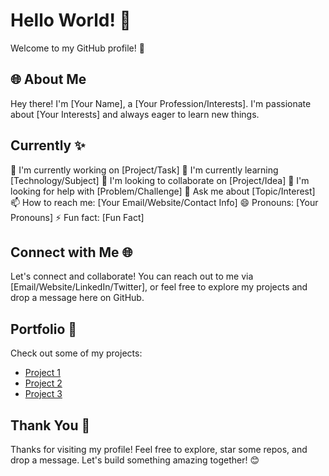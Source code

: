 # Hello World! 👋

Welcome to my GitHub profile! 🚀

## 🌐 About Me 

Hey there! I'm [Your Name], a [Your Profession/Interests]. I'm passionate about [Your Interests] and always eager to learn new things.

## Currently ✨

🔭 I'm currently working on [Project/Task]
🌱 I'm currently learning [Technology/Subject]
👯 I'm looking to collaborate on [Project/Idea]
🤔 I'm looking for help with [Problem/Challenge]
💬 Ask me about [Topic/Interest]
📫 How to reach me: [Your Email/Website/Contact Info]
😄 Pronouns: [Your Pronouns]
⚡ Fun fact: [Fun Fact]

## Connect with Me 🌐

Let's connect and collaborate! You can reach out to me via [Email/Website/LinkedIn/Twitter], or feel free to explore my projects and drop a message here on GitHub.

## Portfolio 📂

Check out some of my projects:

- [Project 1](Link)
- [Project 2](Link)
- [Project 3](Link)

## Thank You 🙏

Thanks for visiting my profile! Feel free to explore, star some repos, and drop a message. Let's build something amazing together! 😊


<!--
**GLmounika/GLmounika** is a ✨ _special_ ✨ repository because its `README.md` (this file) appears on your GitHub profile.

Here are some ideas to get you started:

- 🔭 I’m currently working on ...
- 🌱 I’m currently learning ...
- 👯 I’m looking to collaborate on ...
- 🤔 I’m looking for help with ...
- 💬 Ask me about ...
- 📫 How to reach me: ...
- 😄 Pronouns: ...
- ⚡ Fun fact: ...
-->
